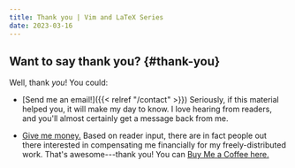 ```yaml
---
title: Thank you | Vim and LaTeX Series
date: 2023-03-16
---
```


## Want to say thank you? {#thank-you}

Well, thank *you*!
You could:

- [Send me an email!]({{< relref "/contact" >}})
  Seriously, if this material helped you, it will make my day to know.
  I love hearing from readers, and you'll almost certainly get a message back from me.

- [Give me money.](https://www.buymeacoffee.com/ejmastnak)
  Based on reader input, there are in fact people out there interested in compensating me financially for my freely-distributed work.
  That's awesome---thank you!
  You can [Buy Me a Coffee here.](https://www.buymeacoffee.com/ejmastnak)
